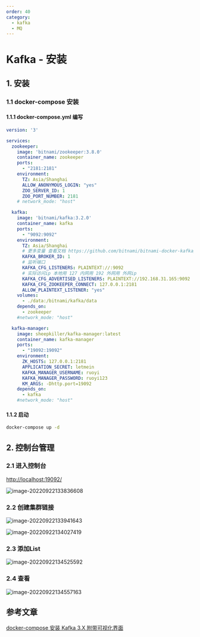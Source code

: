 ```yaml
---
order: 40
category:
  - kafka  
  - MQ
---
```


# Kafka - 安装

## 1. 安装

### 1.1 docker-compose 安装

#### 1.1.1 docker-compose.yml 编写

```yml
version: '3'

services:
  zookeeper:
    image: 'bitnami/zookeeper:3.8.0'
    container_name: zookeeper
    ports:
      - "2181:2181"
    environment:
      TZ: Asia/Shanghai
      ALLOW_ANONYMOUS_LOGIN: "yes"
      ZOO_SERVER_ID: 1
      ZOO_PORT_NUMBER: 2181
    # network_mode: "host"

  kafka:
    image: 'bitnami/kafka:3.2.0'
    container_name: kafka
    ports:
      - "9092:9092"
    environment:
      TZ: Asia/Shanghai
      # 更多变量 查看文档 https://github.com/bitnami/bitnami-docker-kafka/blob/master/README.md
      KAFKA_BROKER_ID: 1
      # 监听端口
      KAFKA_CFG_LISTENERS: PLAINTEXT://:9092
      # 实际访问ip 本地用 127 内网用 192 外网用 外网ip
      KAFKA_CFG_ADVERTISED_LISTENERS: PLAINTEXT://192.168.31.165:9092
      KAFKA_CFG_ZOOKEEPER_CONNECT: 127.0.0.1:2181
      ALLOW_PLAINTEXT_LISTENER: "yes"
    volumes:
      - ./data:/bitnami/kafka/data
    depends_on:
      - zookeeper
    #network_mode: "host"

  kafka-manager:
    image: sheepkiller/kafka-manager:latest
    container_name: kafka-manager
    ports:
      - "19092:19092"
    environment:
      ZK_HOSTS: 127.0.0.1:2181
      APPLICATION_SECRET: letmein
      KAFKA_MANAGER_USERNAME: ruoyi
      KAFKA_MANAGER_PASSWORD: ruoyi123
      KM_ARGS: -Dhttp.port=19092
    depends_on:
      - kafka
    #network_mode: "host"

```

#### 1.1.2 启动

```sh
docker-compose up -d
```

## 2. 控制台管理

### 2.1 进入控制台

[http://localhost:19092/](http://localhost:19092/)

![image-20220922133836608](https://zszblog.oss-cn-beijing.aliyuncs.com/zszblog/image-20220922133836608.png)

### 2.2 创建集群链接

![image-20220922133941643](https://zszblog.oss-cn-beijing.aliyuncs.com/zszblog/image-20220922133941643.png)

![image-20220922134027419](https://zszblog.oss-cn-beijing.aliyuncs.com/zszblog/image-20220922134027419.png)

### 2.3 添加List

![image-20220922134525592](https://zszblog.oss-cn-beijing.aliyuncs.com/zszblog/image-20220922134525592.png)

### 2.4 查看

![image-20220922134557163](https://zszblog.oss-cn-beijing.aliyuncs.com/zszblog/image-20220922134557163.png)

## 参考文章

[docker-compose 安装 Kafka 3.X 附带可视化界面](https://lionli.blog.csdn.net/article/details/125855550)